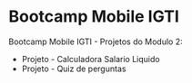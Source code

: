 # Bootcamp Mobile IGTI
Bootcamp Mobile IGTI - Projetos do Modulo 2:
  - Projeto - Calculadora Salario Liquido
  - Projeto - Quiz de perguntas

